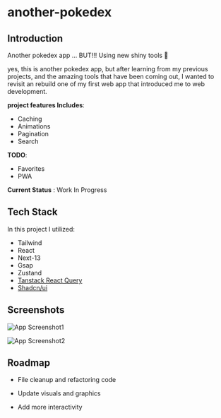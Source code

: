 
# another-pokedex

## Introduction
Another pokedex app ... BUT!!! Using new shiny tools 🤩

yes, this is another pokedex app, but after learning from my previous projects, and the amazing tools that have been coming out, I wanted to revisit an rebuild one of my first web app that introduced me to web development.

**project features Includes**:

- Caching
- Animations
- Pagination
- Search

**TODO**:


- Favorites
- PWA


**Current Status** : Work In Progress


## Tech Stack

In this project I utilized:
* Tailwind
* React 
* Next-13
* Gsap
* Zustand
* [Tanstack React Query](https://tanstack.com/query/latest/)
* [Shadcn/ui](https://ui.shadcn.com/)




## Screenshots

![App Screenshot1](https://media.discordapp.net/attachments/801156110752284702/1102697440706056222/Screenshot_2023-05-01_at_4.45.51_PM.png?width=1820&height=1050)

![App Screenshot2](https://media.discordapp.net/attachments/801156110752284702/1102697269968511137/Screenshot_2023-05-01_at_4.44.44_PM.png?width=1820&height=1050)


## Roadmap

- File cleanup and refactoring code

- Update visuals and graphics

- Add more interactivity

